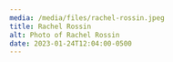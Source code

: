 ```yaml
---
media: /media/files/rachel-rossin.jpeg
title: Rachel Rossin
alt: Photo of Rachel Rossin
date: 2023-01-24T12:04:00-0500
---
```

